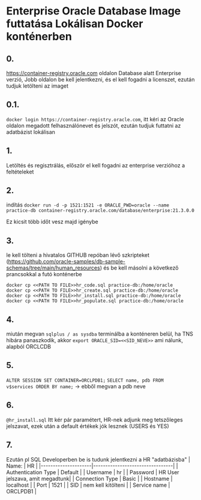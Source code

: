 # Enterprise Oracle Database Image futtatása Lokálisan Docker konténerben
## 0.
https://container-registry.oracle.com oldalon Database alatt Enterprise verzió, Jobb oldalon be kell jelentkezni, és el kell fogadni a licenszet, ezután tudjuk letölteni az imaget
## 0.1.
`docker login https://container-registry.oracle.com`, itt kéri az Oracle oldalon megadott felhasználónevet és jelszót, ezután tudjuk futtatni az adatbázist lokálisan
## 1. 
Letöltés és regisztrálás, először el kell fogadni az enterprise verzióhoz a feltételeket

## 2. 
indítás `docker run -d -p 1521:1521 -e ORACLE_PWD=oracle --name practice-db container-registry.oracle.com/database/enterprise:21.3.0.0`

Ez kicsit több időt vesz majd igénybe

## 3. 
le kell tölteni a hivatalos GITHUB repóban lévő szkripteket (https://github.com/oracle-samples/db-sample-schemas/tree/main/human_resources) és be kell másolni a következő prancsokkal a futó konténerbe  

```
docker cp <<PATH TO FILE>>hr_code.sql practice-db:/home/oracle  
docker cp <<PATH TO FILE>>hr_create.sql practice-db:/home/oracle  
docker cp <<PATH TO FILE>>hr_install.sql practice-db:/home/oracle  
docker cp <<PATH TO FILE>>hr_populate.sql practice-db:/home/oracle  
```

## 4.
miután megvan `sqlplus / as sysdba` terminálba a konténeren belül, ha TNS hibára panaszkodik, akkor `export ORACLE_SID=<<SID_NEVE>>` ami nálunk, alapból ORCLCDB 

## 5.
`ALTER SESSION SET CONTAINER=ORCLPDB1;`
`SELECT name, pdb
FROM   v$services
ORDER BY name;` -> ebből megvan a pdb neve

## 6.
`@hr_install.sql`
Itt kér pár paramétert, HR-nek adjunk meg tetszőleges jelszavat, ezek után a default értékek jók lesznek (USERS és YES)

## 7. 
Ezután pl SQL Developerben be is tudunk jelentkezni a HR "adatbázisba"
| Name:               | HR                              |
|---------------------|---------------------------------|
| Authentication Type | Default                         |
| Username            | hr                              |
| Password            | HR User jelszava, amit megadtunk|
| Connection Type     | Basic                           |
| Hostname            | localhost                       |
| Port                | 1521                            |
| SID                 | nem kell kitölteni              |
| Service name        | ORCLPDB1                        |
